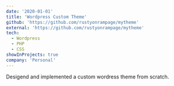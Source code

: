 ```yaml
---
date: '2020-01-01'
title: 'Wordpress Custom Theme'
github: 'https://github.com/rustyonrampage/mytheme'
external: 'https://github.com/rustyonrampage/mytheme'
tech:
  - Wordpress
  - PHP
  - CSS
showInProjects: true
company: 'Personal'
---
```


Desigend and implemented a custom wordress theme from scratch.

